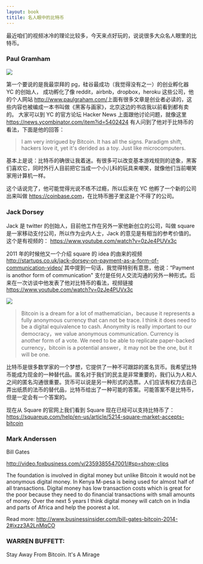 ```yaml
---
layout: book
titile: 名人眼中的比特币
---
```


最近咱们的视频冰冷的理论比较多，今天来点好玩的，说说很多大众名人眼里的比特币。


### Paul Gramham

![](http://media.happycasts.net/pic/peterpic/pg.jpg)

第一个要说的是我最崇拜的 pg，硅谷最成功（我觉得没有之一）的创业孵化器 YC 的创始人，
成功孵化了像 reddit，airbnb，dropbox，heroku 这些公司，他的个人网站 <http://www.paulgraham.com/>上面有很多文章是创业者必读的，这些内容也被编成一本书叫做《黑客与画家》，北京这边的书店我以前看到都有卖的。
大家可以到 YC 的官方论坛 Hacker News 上面跟他讨论问题，就像这里 <https://news.ycombinator.com/item?id=5402424> 有人问到了他对于比特币的看法，下面是他的回答：

> I am very intrigued by Bitcoin.  It has all the signs.
    Paradigm shift, hackers love it, yet it's derided as
    a toy.  Just like microcomputers.

基本上是说：比特币的确很让我着迷。有很多可以改变基本游戏规则的迹象，黑客们喜欢它，同时外行人目前把它当成一个小儿科的玩具来嘲笑，就像他们当前嘲笑家用计算机一样。

这个话说完了，他可能觉得光说不练不过瘾，所以后来在 YC 他孵了一个新的公司出来叫做 <https://coinbase.com>，在比特币圈子里这是个不得了的公司。

### Jack Dorsey

Jack 是 twitter 的创始人，目前他工作在另外一家他新创立的公司，叫做 square 是一家移动支付公司，所以作为业内人士，Jack 的意见是有相当的参考价值的。
这个是有视频的： <https://www.youtube.com/watch?v=0zJe4PUVx3c>

2011 年的时候他又一个介绍 square 的 idea 的由来的视频 <http://startups.co.uk/jack-dorsey-on-payment-as-a-form-of-communication-video/> 其中提到一句话，我觉得特别有意思，他说：“Payment is anothor form of communication" 支付是任何人交流沟通的另外一种形式。后来在一次访谈中他发表了他对比特币的看法，视频链接 <https://www.youtube.com/watch?v=0zJe4PUVx3c>

![](http://media.happycasts.net/pic/peterpic/jd_youtube.png)


>Bitcoin is a dream for a lot of mathematician，because it represents a fully anonymous currency that can not be trace. I think it does need to be a digital equivalence to cash. Anonymity is really important to our democracy，we value anonymous communication. Currency is another form of a vote. We need to be able to replicate paper-backed currency，bitcoin is a potential answer，it may not be the one, but it will be one.


比特币是很多数学家的一个梦想，它提供了一种不可跟踪的匿名货币。我希望比特币能成为现金的一种替代品。匿名对于我们的民主是非常重要的，我们认为人和人之间的匿名沟通很重要。货币可以说是另一种形式的选票。人们应该有权力去自己弄出纸质的法币的替代品，比特币给出了一种可能的答案。可能答案不是比特币，但是一定会有一个答案的。


现在从 Square 的官网上我们看到 Square 现在已经可以支持比特币了：<https://squareup.com/help/en-us/article/5214-square-market-accepts-bitcoin>



### Mark Anderssen

Bill Gates

http://video.foxbusiness.com/v/2359385547001/#sp=show-clips

The foundation is involved in digital money but unlike Bitcoin it would not be anonymous digital money. In Kenya M-pesa is being used for almost half of all transactions. Digital money has low transaction costs which is great for the poor because they need to do financial transactions with small amounts of money. Over the next 5 years I think digital money will catch on in India and parts of Africa and help the poorest a lot.


Read more: http://www.businessinsider.com/bill-gates-bitcoin-2014-2#ixzz3A2LnMqCO


### WARREN BUFFETT:
Stay Away From Bitcoin. It's A Mirage
